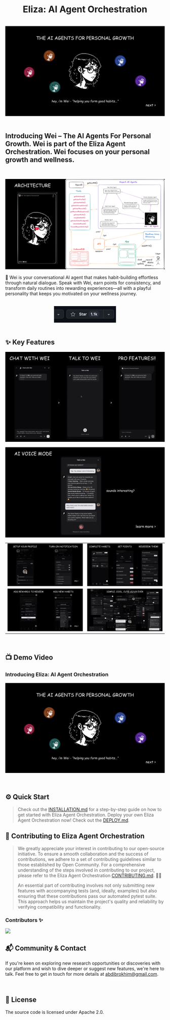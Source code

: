 <div align="center">
<h1> Eliza: AI Agent Orchestration
</h1>
</div>

</br>

<div align="center">
  <a href="https://www.eliza-agent.yaps.gg">
    <img src="./public/assets/wei-agents-banner.png" alt=banner>
  </a>
</div>

</br>

<div align="left">
<h2> Introducing Wei – The AI Agents For Personal Growth. Wei is part of the Eliza Agent Orchestration. Wei focuses on your personal growth and wellness.
</h2>
</div>

<br>

<p align="left">
  <img src='./public/assets/arch-full.png'>

🌱 Wei is your conversational AI agent that makes habit-building effortless through natural dialogue. Speak with Wei, earn points for consistency, and transform daily routines into rewarding experiences—all with a playful personality that keeps you motivated on your wellness journey.

</p>

<br>

<div align="center">
    <img src="./public/assets/star.gif" alt="Star" width="196" height="52">
  </a>
</div>

<br>

## ✨ Key Features

![Wei Features](./public/assets/features.png)

![Wei Features](./public/assets/voice-mode.png)

<table>
  <tr>
    <td><img src="./public/assets/steps-1.png" alt="Wei Features"></td>
    <td><img src="./public/assets/steps-2.png" alt="Wei Features"></td>
  </tr>
  <tr>
    <td><img src="./public/assets/steps-3.png" alt="Wei Features"></td>
    <td><img src="./public/assets/wei-uiux.png" alt="Wei Features"></td>
  </tr>
</table>


<br>

## 📺 Demo Video

### Introducing Eliza: AI Agent Orchestration

[![Introducing Eliza: AI Agent Orchestration](./public/assets/wei-agents-banner.png)](https://youtu.be/0M3YRPWCssw)

<br>

## ⚙️ Quick Start

> Check out the [INSTALLATION.md](./INSTALLATION.md) for a step-by-step guide on how to get started with Eliza Agent Orchestration.
> Deploy your own Eliza Agent Orchestration now! Check out the [DEPLOY.md](./DEPLOY.md).

## 🥂 Contributing to Eliza Agent Orchestration

> We greatly appreciate your interest in contributing to our open-source initiative. To ensure a smooth collaboration and the success of contributions, we adhere to a set of contributing guidelines similar to those established by Open Community. For a comprehensive understanding of the steps involved in contributing to our project, please refer to the Eliza Agent Orchestration [CONTRIBUTING.md](./CONTRIBUTING.md). 🤝🚀
>
> An essential part of contributing involves not only submitting new features with accompanying tests (and, ideally, examples) but also ensuring that these contributions pass our automated pytest suite. This approach helps us maintain the project's quality and reliability by verifying compatibility and functionality.

### Contributors ✨

<a href="https://github.com/Anora-Labs/eliza-agent-orchestration/graphs/contributors">
  <img src="https://contrib.rocks/image?repo=Anora-Labs/eliza-agent-orchestration" />
</a>


## 📬 Community & Contact

If you're keen on exploring new research opportunities or discoveries with our platform and wish to dive deeper or suggest new features, we're here to talk. Feel free to get in touch for more details at abdibrokhim@gmail.com.

<br>

## 📝 License

The source code is licensed under Apache 2.0.
